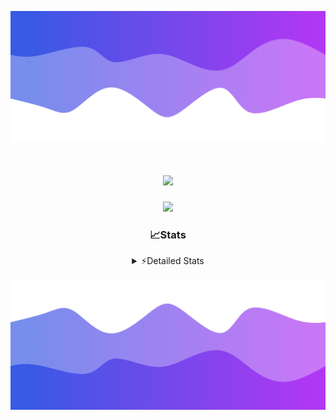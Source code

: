 ![Header](./header.png)
<div align="center">

<h1 align="center">
  <a href="https://git.io/typing-svg">
    <img src="https://readme-typing-svg.herokuapp.com/?lines=Hello,+There!+%F0%9F%91%8B;This+is+chicho.;Owner+on+Ocean;&center=true&size=25">
  </a>
</h1>
  
<p align="center">
  <img src="https://lanyard.cnrad.dev/api/852683595378196480" />
</p>

### 📈Stats
<details>
    <summary> ⚡Detailed Stats</summary>
    <br/>

<!--START_SECTION:waka-->
![Code Time](http://img.shields.io/badge/Code%20Time-651%20hrs%2027%20mins-blue)

![Profile Views](http://img.shields.io/badge/Profile%20Views-0-blue)

**🐱 My GitHub Data** 

> 📦 58.6 kB Used in GitHub's Storage 
 > 
> 🏆 9 Contributions in the Year 2024
 > 
> 🚫 Not Opted to Hire
 > 
> 📜 15 Public Repositories 
 > 
> 🔑 5 Private Repositories 
 > 
**I'm a Night 🦉** 

```text
🌞 Morning                21 commits          █░░░░░░░░░░░░░░░░░░░░░░░░   05.72 % 
🌆 Daytime                42 commits          ███░░░░░░░░░░░░░░░░░░░░░░   11.44 % 
🌃 Evening                158 commits         ███████████░░░░░░░░░░░░░░   43.05 % 
🌙 Night                  146 commits         ██████████░░░░░░░░░░░░░░░   39.78 % 
```
📅 **I'm Most Productive on Tuesday** 

```text
Monday                   21 commits          █░░░░░░░░░░░░░░░░░░░░░░░░   05.72 % 
Tuesday                  100 commits         ███████░░░░░░░░░░░░░░░░░░   27.25 % 
Wednesday                70 commits          █████░░░░░░░░░░░░░░░░░░░░   19.07 % 
Thursday                 50 commits          ███░░░░░░░░░░░░░░░░░░░░░░   13.62 % 
Friday                   41 commits          ███░░░░░░░░░░░░░░░░░░░░░░   11.17 % 
Saturday                 34 commits          ██░░░░░░░░░░░░░░░░░░░░░░░   09.26 % 
Sunday                   51 commits          ███░░░░░░░░░░░░░░░░░░░░░░   13.90 % 
```


📊 **This Week I Spent My Time On** 

```text
🕑︎ Time Zone: America/Argentina/Buenos_Aires

💬 Programming Languages: 
JavaScript               4 hrs 45 mins       █████████████████░░░░░░░░   68.51 % 
HTML                     1 hr 7 mins         ████░░░░░░░░░░░░░░░░░░░░░   16.17 % 
Batchfile                1 hr 3 mins         ████░░░░░░░░░░░░░░░░░░░░░   15.32 % 
JSON                     0 secs              ░░░░░░░░░░░░░░░░░░░░░░░░░   00.01 % 

🔥 Editors: 
VS Code                  6 hrs 57 mins       █████████████████████████   100.00 % 

🐱‍💻 Projects: 
Backend                  4 hrs 51 mins       █████████████████░░░░░░░░   69.93 % 
Unknown Project          2 hrs 5 mins        ████████░░░░░░░░░░░░░░░░░   30.07 % 

💻 Operating System: 
Windows                  6 hrs 57 mins       █████████████████████████   100.00 % 
```

**I Mostly Code in JavaScript** 

```text
JavaScript               9 repos             ████████░░░░░░░░░░░░░░░░░   30.00 % 
HTML                     6 repos             █████░░░░░░░░░░░░░░░░░░░░   20.00 % 
CSS                      4 repos             ███░░░░░░░░░░░░░░░░░░░░░░   13.33 % 
C#                       2 repos             ██░░░░░░░░░░░░░░░░░░░░░░░   06.67 % 
Batchfile                1 repo              █░░░░░░░░░░░░░░░░░░░░░░░░   03.33 % 
```




 Last Updated on 28/02/2024 14:10:53 UTC
<!--END_SECTION:waka-->
</details>

![Footer](./footer.png)

